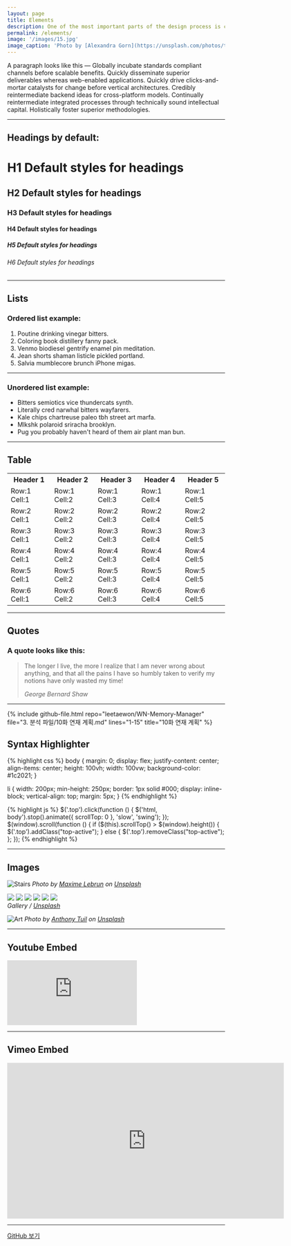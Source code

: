 ```yaml
---
layout: page
title: Elements
description: One of the most important parts of the design process is creating prototypes. They allow testing ideas and concepts at early stages and receiving feedback from users. We will discuss various prototyping tools and share tips on organizing user testing.
permalink: /elements/
image: '/images/15.jpg'
image_caption: 'Photo by [Alexandra Gorn](https://unsplash.com/photos/teal-wooden-drawer-dresser-W5dsm9n6e3g) on [Unsplash](https://unsplash.com/)'
---
```


A paragraph looks like this — Globally incubate standards compliant channels before scalable benefits. Quickly disseminate superior deliverables whereas web-enabled applications. Quickly drive clicks-and-mortar catalysts for change before vertical architectures. Credibly reintermediate backend ideas for cross-platform models. Continually reintermediate integrated processes through technically sound intellectual capital. Holistically foster superior methodologies.

***

## Headings by default:

# H1 Default styles for headings
## H2 Default styles for headings
### H3 Default styles for headings
#### H4 Default styles for headings
##### H5 Default styles for headings
###### H6 Default styles for headings

***

## Lists

### Ordered list example:

1. Poutine drinking vinegar bitters.
2. Coloring book distillery fanny pack.
3. Venmo biodiesel gentrify enamel pin meditation.
4. Jean shorts shaman listicle pickled portland.
5. Salvia mumblecore brunch iPhone migas.

***

### Unordered list example:

* Bitters semiotics vice thundercats synth.
* Literally cred narwhal bitters wayfarers.
* Kale chips chartreuse paleo tbh street art marfa.
* Mlkshk polaroid sriracha brooklyn.
* Pug you probably haven't heard of them air plant man bun.

***

## Table

<div class="table-container">
  <table>
    <tr><th>Header 1</th><th>Header 2</th><th>Header 3</th><th>Header 4</th><th>Header 5</th></tr>
    <tr><td>Row:1 Cell:1</td><td>Row:1 Cell:2</td><td>Row:1 Cell:3</td><td>Row:1 Cell:4</td><td>Row:1 Cell:5</td></tr>
    <tr><td>Row:2 Cell:1</td><td>Row:2 Cell:2</td><td>Row:2 Cell:3</td><td>Row:2 Cell:4</td><td>Row:2 Cell:5</td></tr>
    <tr><td>Row:3 Cell:1</td><td>Row:3 Cell:2</td><td>Row:3 Cell:3</td><td>Row:3 Cell:4</td><td>Row:3 Cell:5</td></tr>
    <tr><td>Row:4 Cell:1</td><td>Row:4 Cell:2</td><td>Row:4 Cell:3</td><td>Row:4 Cell:4</td><td>Row:4 Cell:5</td></tr>
    <tr><td>Row:5 Cell:1</td><td>Row:5 Cell:2</td><td>Row:5 Cell:3</td><td>Row:5 Cell:4</td><td>Row:5 Cell:5</td></tr>
    <tr><td>Row:6 Cell:1</td><td>Row:6 Cell:2</td><td>Row:6 Cell:3</td><td>Row:6 Cell:4</td><td>Row:6 Cell:5</td></tr>
  </table>
</div>

***

## Quotes

### A quote looks like this:

> The longer I live, the more I realize that I am never wrong about anything, and that all the pains I have so humbly taken to verify my notions have only wasted my time!
>
> <cite>George Bernard Shaw</cite>

***

<!-- 라인 범위 지정: 복사할 코드 시작 -->
{% include github-file.html 
   repo="leetaewon/WN-Memory-Manager" 
   file="3. 분석 파일/10화 연재 계획.md" 
   lines="1-15" 
   title="10화 연재 계획" %}
<!-- 복사할 코드 끝 -->

## Syntax Highlighter

{% highlight css %}
body {
  margin: 0;
  display: flex;
  justify-content: center;
  align-items: center;
  height: 100vh;
  width: 100vw;
  background-color: #1c2021;
}

li {
  width: 200px;
  min-height: 250px;
  border: 1px solid #000;
  display: inline-block;
  vertical-align: top;
  margin: 5px;
}
{% endhighlight %}

{% highlight js %}
  $('.top').click(function () {
    $('html, body').stop().animate({ scrollTop: 0 }, 'slow', 'swing');
  });
  $(window).scroll(function () {
    if ($(this).scrollTop() > $(window).height()) {
      $('.top').addClass("top-active");
    } else {
      $('.top').removeClass("top-active");
    };
  });
{% endhighlight %}

***

## Images

![Stairs](/images/09-1.jpg#wide)
*Photo by [Maxime Lebrun](https://unsplash.com/photos/empty-spiral-stairs-on-low-angle-photograph-1o2071GOVp0) on [Unsplash](https://unsplash.com/)*

<div class="gallery-box">
  <div class="gallery">
    <img src="/images/03.jpg" loading="lazy">
    <img src="/images/04.jpg" loading="lazy">
    <img src="/images/05.jpg" loading="lazy">
    <img src="/images/06.jpg" loading="lazy">
    <img src="/images/07.jpg" loading="lazy">
    <img src="/images/08.jpg" loading="lazy">
  </div>
  <em>Gallery / <a href="https://unsplash.com/" target="_blank">Unsplash</a></em>
</div>

![Art](/images/05-1.jpg)
*Photo by [Anthony Tuil](https://unsplash.com/photos/pink-and-white-concrete-building-eDrqAhPoGGg) on [Unsplash](https://unsplash.com/)*

***

## Youtube Embed

<p><iframe src="https://www.youtube.com/embed/8iLrR965txQ" loading="lazy" frameborder="0" allowfullscreen></iframe></p>

***

## Vimeo Embed

<p><iframe src="https://player.vimeo.com/video/148003889" loading="lazy" width="640" height="360" frameborder="0" allowfullscreen></iframe></p>

***

<!-- 버튼 추가하기 -->
<div class="section__button">
  <a href="https://github.com" class="button button--primary" target="_blank" rel="noopener">GitHub 보기</a>
</div>